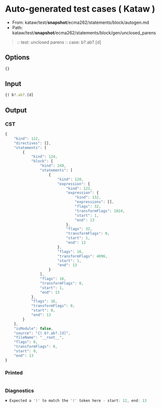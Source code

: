 # Auto-generated test cases ( Kataw )
- From: kataw/test/__snapshot__/ecma262/statements/block/autogen.md
- Path: kataw/test/__snapshot__/ecma262/statements/block/gen/unclosed_parens
> :: test: unclosed parens
> :: case: b?.ab?.[d]
## Options

`````js
{}
`````
## Input

`````js
{( b?.ab?.[d]
`````
## Output

### CST

```javascript
{
    "kind": 122,
    "directives": [],
    "statements": [
        {
            "kind": 124,
            "block": {
                "kind": 249,
                "statements": [
                    {
                        "kind": 120,
                        "expression": {
                            "kind": 121,
                            "expression": {
                                "kind": 132,
                                "expressions": [],
                                "flags": 32,
                                "transformFlags": 1024,
                                "start": 1,
                                "end": 13
                            },
                            "flags": 32,
                            "transformFlags": 0,
                            "start": 1,
                            "end": 13
                        },
                        "flags": 16,
                        "transformFlags": 4096,
                        "start": 1,
                        "end": 13
                    }
                ],
                "flags": 16,
                "transformFlags": 0,
                "start": 1,
                "end": 13
            },
            "flags": 16,
            "transformFlags": 0,
            "start": 0,
            "end": 13
        }
    ],
    "isModule": false,
    "source": "{( b?.ab?.[d]",
    "fileName": "__root__",
    "flags": 0,
    "transformFlags": 0,
    "start": 0,
    "end": 13
}
```

### Printed

```javascript

```

### Diagnostics

```javascript
✖ Expected a ')' to match the '(' token here - start: 12, end: 13

```

